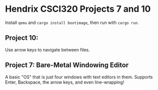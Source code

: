 # Hendrix CSCI320 Projects 7 and 10

Install `qemu` and `cargo install bootimage`, then run with `cargo run`.

## Project 10:
Use arrow keys to navigate between files.

## Project 7: Bare-Metal Windowing Editor

A basic "OS" that is just four windows with text editors in them.
Supports Enter, Backspace, the arrow keys, and even line-wrapping!
